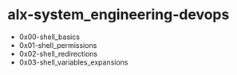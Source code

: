 # alx-system_engineering-devops

* 0x00-shell_basics
* 0x01-shell_permissions
* 0x02-shell_redirections
* 0x03-shell_variables_expansions
